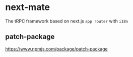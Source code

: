 # next-mate

The tRPC framework based on next.js `app router` with `i18n`

## patch-package

https://www.npmjs.com/package/patch-package
